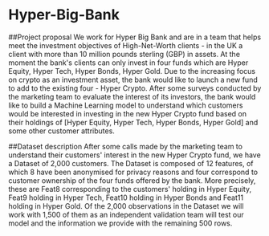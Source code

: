 # Hyper-Big-Bank

##Project proposal
We work for Hyper Big Bank and are in a team that helps meet the investment objectives of High-Net-Worth clients - in the UK a client with more than 10 million pounds sterling (GBP) in assets. At the moment the bank's clients can only invest in four funds which are Hyper Equity, Hyper Tech, Hyper Bonds, Hyper Gold. Due to the increasing focus on crypto as an investment asset, the bank would like to launch a new fund to add to the existing four - Hyper Crypto. After some surveys conducted by the marketing team to evaluate the interest of its investors, the bank would like to build a Machine Learning model to understand which customers would be interested in investing in the new Hyper Crypto fund based on their holdings of [Hyper Equity, Hyper Tech, Hyper Bonds, Hyper Gold] and some other customer attributes.

##Dataset description
After some calls made by the marketing team to understand their customers' interest in the new Hyper Crypto fund, we have a Dataset of 2,000 customers. The Dataset is composed of 12 features, of which 8 have been anonymised for privacy reasons and four correspond to customer ownership of the four funds offered by the bank. More precisely, these are Feat8 corresponding to the customers' holding in Hyper Equity, Feat9 holding in Hyper Tech, Feat10 holding in Hyper Bonds and Feat11 holding in Hyper Gold. Of the 2,000 observations in the Dataset we will work with 1,500 of them as an independent validation team will test our model and the information we provide with the remaining 500 rows.


